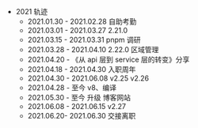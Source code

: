 - 2021 轨迹
  - 2021.01.30 - 2021.02.28 自助考勤
  - 2021.03.01 - 2021.03.27 2.21.0
  - 2021.03.15 - 2021.03.31 pnpm 调研
  - 2021.03.28 - 2021.04.10 2.22.0 区域管理
  - 2021.04.20 - 《从 api 层到 service 层的转变》分享
  - 2021.04.18 - 2021.04.30  入职周年
  - 2021.04.30 - 2021.06.08  v2.25 v2.26
  - 2021.04.28 - 至今 v8、编译
  - 2021.05.30 - 至今 升级 博客网站
  - 2021.06.08 - 2021.06.15  v2.27
  - 2021.06.20- 2021.06.30  交接离职



